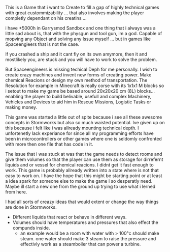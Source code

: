 This is a Game that i want to Create to fill a gap of highly technical games with great custommizability ... that also involves making the player completly dependant on his creatins ...

i have +5000h in Garrysmod Sandbox and one thing that i always was a little sad about is, that with the physgun and tool gun, im a god. Capable of mopving any Object and solving any Issue myself ... but in games like Spaceengieers that is not the case.

If you crashed a ship and it cant fly on its own amymore, then it and mostlikely you, are stuck and you will have to work to solve the problem.

But Spaceengineers is missing techical Deph for me personally. I wish to create crazy machines and invent new forms of creating power. Make chemical Reacions or design my own method of transportation. The Resolution for example in Minecraft is really corse with its 1x1x1 M blocks so i setout to make my game be based around 20x20x20 cm (8L) blocks... enabling the player to build belivable, usefull and complex Machinery, Vehicles and Devices to aid him in Rescue Missions, Logistic Tasks or making money.

This game was started a little out of spite because i see all these awesome concepts in Stormworks but also so much waisted potential. Ive given up on this because i felt like i was allready mounting technical depth. I unfortenetly lack experiance for since all my programming efforts have been in microcontrollers or other games where one is seldomly confronted with more then one file that has code in it.

The issue that i was stuck at was that the game needs to detect rooms and give them volumes so that the player can use them as storage for dirrefernt liquids and or vessel for chemical reacions. I didnt get it fast enough to work. This game is probably allready written into a state where is not that easy to work on. I have the hope that this might be starting point or at least a idea spark for someone else to make the game i so desperatly need. Maybe ill start a new one from the ground up trying to use what i lerned from here.

I had all sorts of creazy ideas that would extent or change the way things are done in Stormworks.

- Different liquids that react or behave in different ways.
- Volumes should have temperatures and pressures that also effect the compunds inside.
  - an example would be a room with water with > 100°c should make steam. one water should make 3 steam to raise the pressure and effectivly work as a steamboiler that can power a turbine.

